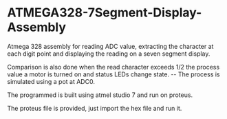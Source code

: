# ATMEGA328-7Segment-Display-Assembly

Atmega 328 assembly for reading ADC value, extracting the character at each digit point and displaying the reading on a seven segment display.

Comparison is also done when the read character exceeds 1/2 the process value a motor is turned on and status LEDs change state.
-- The process is simulated using a pot at ADC0.

The programmed is built using atmel studio 7 and run on proteus.

The proteus file is provided, just import the hex file and run it. 